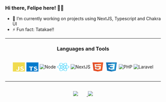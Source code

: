 ### Hi there, Felipe here! 👋🏽

- 🔭 I’m currently working on projects using NextJS, Typescript and Chakra UI
- ⚡ Fun fact: Tatakae!!

<hr/>
<div align=center>
<h3> Languages and Tools </h3>
</div>
<div style="display: inline_block" align="center"><br>
  <img align="center" alt="JS" height="30" width="40" src="https://raw.githubusercontent.com/devicons/devicon/master/icons/javascript/javascript-plain.svg">
  <img align="center" alt="TS" height="30" width="40" src="https://raw.githubusercontent.com/devicons/devicon/master/icons/typescript/typescript-plain.svg">
  <img align="center" alt="Node" height="30" width="40" src="https://cdn.jsdelivr.net/gh/devicons/devicon/icons/nodejs/nodejs-original.svg">
  <img align="center" alt="React" height="30" width="40" src="https://raw.githubusercontent.com/devicons/devicon/master/icons/react/react-original.svg">
  <img align="center" alt="NextJS" height="30" width="40" src="https://cdn.jsdelivr.net/gh/devicons/devicon/icons/nextjs/nextjs-line.svg">
  <img align="center" alt="HTML" height="30" width="40" src="https://raw.githubusercontent.com/devicons/devicon/master/icons/html5/html5-original.svg">
  <img align="center" alt="CSS" height="30" width="40" src="https://raw.githubusercontent.com/devicons/devicon/master/icons/css3/css3-original.svg">
  <img align="center" alt="PHP" height="30" width="40" src="https://cdn.jsdelivr.net/gh/devicons/devicon/icons/php/php-plain.svg">
  <img align="center" alt="Laravel" height="30" width="40" src="https://cdn.jsdelivr.net/gh/devicons/devicon/icons/laravel/laravel-plain.svg">
  <br><br>
</div>

<hr/><br>

<div align="center">
  <a href="https://github.com/FelipeSantos92Dev">
  <img height="180em" src="https://github-readme-stats.vercel.app/api?username=FelipeSantos92Dev&show_icons=true&theme=great-gatsby&include_all_commits=true&count_private=true" style="margin-right: 2em" />
  <img height="180em" src="https://github-readme-stats.vercel.app/api/top-langs/?username=FelipeSantos92Dev&layout=compact&langs_count=7&theme=great-gatsby"/>
</div>